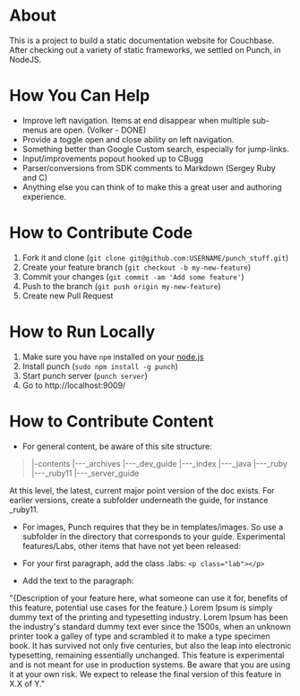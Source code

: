 About
=====

This is a project to build a static documentation website for
Couchbase. After checking out a variety of static frameworks, we
settled on Punch, in NodeJS.

How You Can Help
================
- Improve left navigation. Items at end disappear when multiple sub-menus are open. (Volker - DONE)
- Provide a toggle open and close ability on left navigation.
- Something better than Google Custom search, especially for jump-links.
- Input/improvements popout hooked up to CBugg
- Parser/conversions from SDK comments to Markdown (Sergey Ruby and C)
- Anything else you can think of to make this a great user and authoring experience.

How to Contribute Code
======================

1. Fork it and clone (`git clone git@github.com:USERNAME/punch_stuff.git`)
2. Create your feature branch (`git checkout -b my-new-feature`)
3. Commit your changes (`git commit -am 'Add some feature'`)
4. Push to the branch (`git push origin my-new-feature`)
5. Create new Pull Request

How to Run Locally
==================

1. Make sure you have `npm` installed on your [node.js][1]
2. Install punch (`sudo npm install -g punch`)
3. Start punch server (`punch server`)
4. Go to http://localhost:9009/

How to Contribute Content
=========================

- For general content, be aware of this site structure: 

>  |-contents
    |---_archives
    |---_dev_guide
    |---_index
    |---_java
    |---_ruby
      |---_ruby11
    |---_server_guide

  At this level, the latest, current major point version of the doc exists. For earlier versions, create a 
  subfolder underneath the guide, for instance _ruby11.
  
- For images, Punch requires that they be in templates/images. So use a subfolder in the directory that corresponds to your guide.
Experimental features/Labs, other items that have not yet been released:

- For your first paragraph, add the class .labs: `<p class="lab"></p>`

- Add the text to the paragraph:

"{Description of your feature here, what someone can use it for, benefits of this feature, potential use cases for the feature.} Lorem Ipsum is simply dummy text of the printing and typesetting industry. Lorem Ipsum has been the industry's standard dummy text ever since the 1500s, when an unknown printer took a galley of type and scrambled it to make a type specimen book. It has survived not only five centuries, but also the leap into electronic typesetting, remaining essentially unchanged. This feature is experimental and is not meant for use in production systems. Be aware that you are using it at your own risk. We expect to release the final version of this feature in X.X of Y."

[1]: http://nodejs.org/download/
